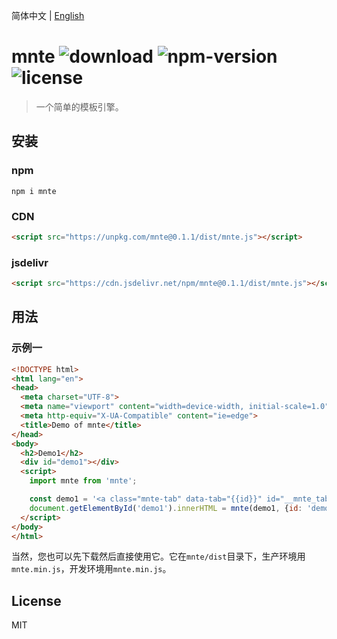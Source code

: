 简体中文 | [English](https://github.com/sosout/mnte)

# mnte ![download](https://img.shields.io/npm/dt/mnte.svg) ![npm-version](https://img.shields.io/npm/v/mnte.svg) ![license](https://img.shields.io/npm/l/mnte.svg)

> 一个简单的模板引擎。

## 安装

### npm

``` shell
npm i mnte
```

### CDN

``` html
<script src="https://unpkg.com/mnte@0.1.1/dist/mnte.js"></script>
```

### jsdelivr

``` html
<script src="https://cdn.jsdelivr.net/npm/mnte@0.1.1/dist/mnte.js"></script>
```

## 用法

### 示例一

``` html
<!DOCTYPE html>
<html lang="en">
<head>
  <meta charset="UTF-8">
  <meta name="viewport" content="width=device-width, initial-scale=1.0">
  <meta http-equiv="X-UA-Compatible" content="ie=edge">
  <title>Demo of mnte</title>
</head>
<body>
  <h2>Demo1</h2>
  <div id="demo1"></div>
  <script>
    import mnte from 'mnte';

    const demo1 = '<a class="mnte-tab" data-tab="{{id}}" id="__mnte_tab_{{id}}">{{name}}</a>';
    document.getElementById('demo1').innerHTML = mnte(demo1, {id: 'demo1', name: 'This is Demo1!'});
  </script>
</body>
</html>
```

当然，您也可以先下载然后直接使用它。它在`mnte/dist`目录下，生产环境用`mnte.min.js`，开发环境用`mnte.min.js`。

## License
MIT